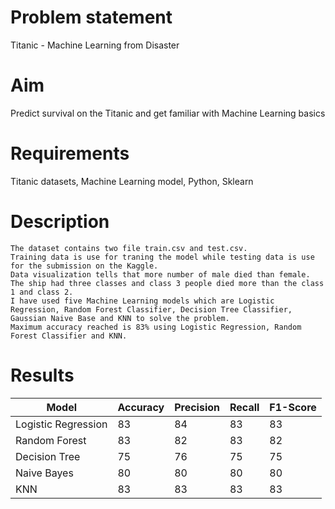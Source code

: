 # Problem statement  
Titanic - Machine Learning from Disaster 

# Aim  
Predict survival on the Titanic and get familiar with Machine Learning basics

# Requirements  
Titanic datasets, Machine Learning model, Python, Sklearn

# Description  
	The dataset contains two file train.csv and test.csv. 
	Training data is use for traning the model while testing data is use for the submission on the Kaggle. 
	Data visualization tells that more number of male died than female. 
	The ship had three classes and class 3 people died more than the class 1 and class 2. 
	I have used five Machine Learning models which are Logistic Regression, Random Forest Classifier, Decision Tree Classifier, Gaussian Naive Base and KNN to solve the problem. 
	Maximum accuracy reached is 83% using Logistic Regression, Random Forest Classifier and KNN.  

# Results 
|Model|Accuracy| Precision| Recall| F1-Score|
|---|---|---|---|---|
|Logistic Regression|83|84|83|83|
|Random Forest|83|82|83|82|
|Decision Tree|75|76|75|75|
|Naive Bayes|80|80|80|80|
|KNN|83|83|83|83|


